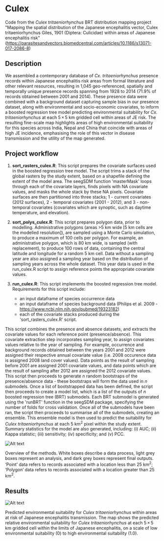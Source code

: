 # Culex
Code from the *Culex tritaeniorhynchus* BRT distribution mapping project "Mapping the spatial distribution of the Japanese encephalitis vector, Culex tritaeniorhynchus Giles, 1901 (Diptera: Culicidae) within areas of Japanese encephalitis risk"
(https://parasitesandvectors.biomedcentral.com/articles/10.1186/s13071-017-2086-8)

## Description
We assembled a contemporary database of *Cx. tritaeniorhynchus* presence records within Japanese encephalitis risk areas from formal literature and other relevant resources, resulting in 1,045 geo-referenced, spatially and temporally unique presence records spanning from 1928 to 2014 (71.9% of records obtained between 2001 and 2014). These presence data were combined with a background dataset capturing sample bias in our presence dataset, along with environmental and socio-economic covariates, to inform a boosted regression tree model predicting environmental suitability for *Cx. tritaeniorhynchus* at each 5 × 5 km gridded cell within areas of JE risk. The resulting fine-scale map highlights areas of high environmental suitability for this species across India, Nepal and China that coincide with areas of high JE incidence, emphasising the role of this vector in disease transmission and the utility of the map generated.

## Project workflow

1. **sort_rasters_culex.R**: This script prepares the covariate surfaces used in the boosted regression tree model. The script trims a stack of the global rasters by the study extent, based on a shapefile defining the extent of the model area. The seegSDM function 'masterMask' loops through each of the covariate layers, finds pixels with NA covariate values, and masks the whole stack by these NA pixels. Covariate surfaces are then partitioned into three stacks; 1 - current covariates (2012 surfaces), 2 - temporal covariates (2001 - 2012), and 3 - non-temporal covariates (covariates which are synoptic, such as daytime temperature, and elevation).

2. **sort_polys_culex.R**: This script prepares polygon data, prior to modelling. Administrative polygons (areas >5 km wide [5 km cells are the modelled resolution]), are sampled using a Monte Carlo simulation, to produce a maximum of 100 cells per polygon. For example, an administrative polygon, which is 80 km wide, is sampled (with replacement), to produce 100 rows of data, containing the central latitude and longitude for a random 5 km cell.
Data without a sampling year are also assigned a sampling year based on the distribution of sampling years across the whole dataset. This year data is used in the run_culex.R script to assign reference points the appropriate covariate values.

3. **run_culex.R**: This script implements the boosted regression tree model. Requirements for this script include: 
	- an input dataframe of species occurrence data 
	- an input dataframe of species background data (Philips et al. 2009 - https://www.ncbi.nlm.nih.gov/pubmed/19323182) 
	- each of the covariate stacks produced during the 'sort_rasters_culex.R' script.

This script combines the presence and absence datasets, and extracts the covariate values for each reference point (presence/absence). This covariate extraction step incorporates sampling year, to assign covariates values relative to the year of sampling. For example, occurrence and background records obtained between the years 2001 and 2012 were assigned their respective annual covariate value (i.e. 2008 occurence data is assigned 2008 land cover values). Data points as the result of sampling before 2001 are assigned 2001 covariate values, and data points which are the result of sampling after 2012 are assigned the 2012 covariate values.
This script then proceeds to generate *n* random bootstraps of the presence/absence data - these bootstraps will form the data used in *n* submodels. Once a list of bootstrapped data has been defined, the script then proceeds to create a model list, which is a list of the outputs of *n* boosted regression tree (BRT) submodels. Each BRT submodel is generated using the 'runBRT' function in the seegSDM package, specifying the number of folds for cross validation.
Once all of the submodels have been ran, the script then proceeds to summarise all of the submodels, creating an ensemble. This ensemble model is then used to predict the suitability for *Culex tritaeniorhynchus* at each 5 km<sup>2</sup> pixel within the study extent. Summary statistics for the model are also generated, including: (i) AUC; (ii) Kappa statistic; (iii) sensitivity; (iv) specificity; and (v) PCC.


![Alt text](http://media.springernature.com/full/springer-static/image/art%3A10.1186%2Fs13071-017-2086-8/MediaObjects/13071_2017_2086_Fig1_HTML.gif "Overview of the methods")

Overview of the methods. White boxes describe a data process, light grey boxes represent an analysis, and dark grey boxes represent final outputs. ‘Point’ data refers to records associated with a location less than 25 km<sup>2</sup>; ‘Polygon’ data refers to records associated with a location greater than 25 km<sup>2</sup>.

## Results
![Alt text](https://preview.ibb.co/nJzb0v/Figure_3.png "Predicted environmental suitability for Culex tritaeniorhynchus within areas at risk of Japanese encephalitis transmission")

Predicted environmental suitability for *Culex tritaeniorhynchus* within areas at risk of Japanese encephalitis transmission. The map shows the predicted relative environmental suitability for *Culex tritaeniorhynchus* at each 5 × 5 km gridded cell within the limits of Japanese encephalitis, on a scale of low environmental suitability (0) to high environmental suitability (1.0).
